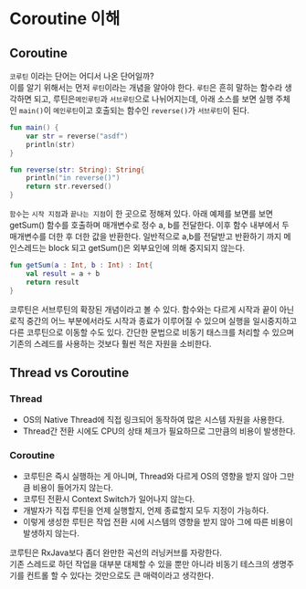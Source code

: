 # Coroutine 이해

## Coroutine 
`코루틴` 이라는 단어는 어디서 나온 단어일까?  
이를 알기 위해서는 먼저 `루틴`이라는 개념을 알아야 한다. `루틴`은 흔히 말하는 함수라 생각하면 되고, 루틴은`메인루틴`과 `서브루틴`으로 나뉘어지는데, 아래 소스를 보면 실행 주체인 `main()`이 `메인루틴`이고 호출되는 함수인 `reverse()`가 `서브루틴`이 된다.
```kotlin
fun main() {
    var str = reverse("asdf")
    println(str)
}

fun reverse(str: String): String{
    println("in reverse()")
    return str.reversed()
}
```
`함수`는 `시작 지점`과 `끝나는 지점`이 한 곳으로 정해져 있다. 아래 예제를 보면를 보면 getSum() 함수를 호출하며 매개변수로 정수 a, b를 전달한다. 이후 함수 내부에서 두 매개변수를 더한 후 더한 값을 반환한다. 일반적으로 a,b를 전달받고 반환하기 까지 메인스레드는 block 되고 getSum()은 외부요인에 의해 중지되지 않는다.
```kotlin   
fun getSum(a : Int, b : Int) : Int{
    val result = a + b
    return result
}
```
코루틴은 서브루틴의 확장된 개념이라고 볼 수 있다. 함수와는 다르게 시작과 끝이 아닌 로직 중간의 어느 부분에서라도 시작과 종료가 이루어질 수 있으며 실행을 일시중지하고 다른 코루틴으로 이동할 수도 있다. 간단한 문법으로 비동기 태스크를 처리할 수 있으며 기존의 스레드를 사용하는 것보다 훨씬 적은 자원을 소비한다. 

## Thread vs Coroutine
### Thread
- OS의 Native Thread에 직접 링크되어 동작하여 많은 시스템 자원을 사용한다.
- Thread간 전환 시에도 CPU의 상태 체크가 필요하므로 그만큼의 비용이 발생한다.  

### Coroutine
- 코루틴은 즉시 실행하는 게 아니며, Thread와 다르게 OS의 영향을 받지 않아 그만큼 비용이 들어가지 않는다.
- 코루틴 전환시 Context Switch가 일어나지 않는다.
- 개발자가 직접 루틴을 언제 실행할지, 언제 종료할지 모두 지정이 가능하다.
- 이렇게 생성한 루틴은 작업 전환 시에 시스템의 영향을 받지 않아 그에 따른 비용이 발생하지 않는다.  

코루틴은 RxJava보다 좀더 완만한 곡선의 러닝커브를 자랑한다.  
기존 스레드로 하던 작업을 대부분 대체할 수 있을 뿐만 아니라 비동기 테스크의 생명주기를 컨트롤 할 수 있다는 것만으로도 큰 매력이라고 생각한다.